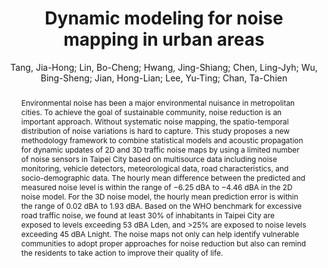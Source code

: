 ---
layout: technique
title: "Dynamic modeling for noise mapping in urban areas"
classifications:
    system_type: "False"
    technique: "False"
    design_study: "False"
    evaluation: "False"
    data: "False"
    analysis: "True"
    generation: "True"
    curation_and_transformation: "False"
    management: "False"
    modeling: "True"
    urban_analysis: "True"
    visualization: "False"
    sunlight_access: "False"
    wind_ventilation: "False"
    view_impact: "False"
    energy: "False"
    damage_and_disaster_management: "False"
    climate: "False"
    sound: "True"
    property_cadastre: "False"
    others: "False"
    lookup: "False"
    browse: "True"
    locate: "False"
    explore: "True"
    identify: "False"
    compare: "True"
    summarize: "True"
    distribution: "True"
    trends: "False"
    outliers: "False"
    extremes: "False"
    features: "True"
    target_discovery: "True"
    target_access: "True"
    spatial_relation: "True"
    buildings: "True"
    streets: "False"
    nature: "False"
    uniform_discretization: "True"
    structural_subdivision: "False"
    univariate: "False"
    multivariate: "False"
    volumetric: "False"
    temporal: "True"
    sensing: "False"
    statistical: "False"
    simulation_based: "True"
    learning_based: "False"
    surveyed: "False"
    site: "False"
    block: "False"
    multi_block: "True"
    city: "True"
    va_wo_model: "False"
    post_model: "True"
    model_integrated: "False"
    assisted_models: "False"
    overlay: "True"
    embedded: "False"
    linked: "False"
    temporal_jx: "False"
    spatial_jx: "False"
    filter: "False"
    aggregate: "True"
    embed: "False"
    glyphs: "False"
    bar_charts: "False"
    scatterplots: "False"
    matrix: "False"
    parallel_coordinates: "False"
    map_2d: "True"
    map_3d: "True"
    walking: "False"
    steering: "False"
    selection_based: "False"
    manipulation_based: "True"
    distortion: "False"
    ghosting: "False"
    culling: "False"
    birds_view: "True"
    multi_view: "False"
    assisted_steering: "False"
    other: "False"
    vr_cave: "False"
    ar: "False"
    desktop: "True"
    mobile: "False"
    case_study: "True"
    user_study: "False"
    statistical_evaluation: "True"
    expert_interviews: "False"
key: "PFFXCCAB"
item_type: "journalArticle"
publication_year: "2022"
author: "Tang, Jia-Hong; Lin, Bo-Cheng; Hwang, Jing-Shiang; Chen, Ling-Jyh; Wu, Bing-Sheng; Jian, Hong-Lian; Lee, Yu-Ting; Chan, Ta-Chien"
publication_title: "Environmental Impact Assessment Review"
isbn: "nan"
issn: "01959255"
doi: "10.1016/j.eiar.2022.106864"
url_paper: "https://linkinghub.elsevier.com/retrieve/pii/S0195925522001305"
abstract_note: "nan"
date_added: "2023-01-30 00:37:21"
date_modified: "2023-01-30 00:37:21"
access_date: "2023-01-30 00:37:21"
pages: "106864"
num_pages: "nan"
issue: "nan"
volume: "97.0"
number_of_volumes: "nan"
journal_abbreviation: "Environmental Impact Assessment Review"
short_title: "nan"
series: "nan"
series_number: "nan"
series_text: "nan"
series_title: "nan"
publisher: "nan"
place: "nan"
language: "en"
rights: "nan"
type: "nan"
archive: "nan"
archive_location: "nan"
library_catalog: "DOI.org (Crossref)"
call_number: "nan"
extra: "nan"
notes: "nan"
link_attachments: "nan"
manual_tags: "nan"
automatic_tags: "nan"
editor: "nan"
series_editor: "nan"
translator: "nan"
contributor: "nan"
attorney_agent: "nan"
book_author: "nan"
cast_member: "nan"
commenter: "nan"
composer: "nan"
cosponsor: "nan"
counsel: "nan"
interviewer: "nan"
producer: "nan"
recipient: "nan"
reviewed_author: "nan"
scriptwriter: "nan"
words_by: "nan"
guest: "nan"
number: "nan"
edition: "nan"
running_time: "nan"
scale: "nan"
medium: "nan"
artwork_size: "nan"
filing_date: "nan"
application_number: "nan"
assignee: "nan"
issuing_authority: "nan"
country: "nan"
meeting_name: "nan"
conference_name: "nan"
court: "nan"
references: "nan"
reporter: "nan"
legal_status: "nan"
priority_numbers: "nan"
programming_language: "nan"
version: "nan"
system: "nan"
code: "nan"
code_number: "nan"
section: "nan"
session: "nan"
committee: "nan"
history: "nan"
legislative_body: "nan"
abstract: "Environmental noise has been a major environmental nuisance in metropolitan cities. To achieve the goal of sustainable community, noise reduction is an important approach. Without systematic noise mapping, the spatio-temporal distribution of noise variations is hard to capture. This study proposes a new methodology framework to combine statistical models and acoustic propagation for dynamic updates of 2D and 3D traffic noise maps by using a limited number of noise sensors in Taipei City based on multisource data including noise monitoring, vehicle detectors, meteorological data, road characteristics, and socio-demographic data. The hourly mean difference between the predicted and measured noise level is within the range of −6.25 dBA to −4.46 dBA in the 2D noise model. For the 3D noise model, the hourly mean prediction error is within the range of 0.02 dBA to 1.93 dBA. Based on the WHO benchmark for excessive road traffic noise, we found at least 30% of inhabitants in Taipei City are exposed to levels exceeding 53 dBA Lden, and >25% are exposed to noise levels exceeding 45 dBA Lnight. The noise maps not only can help identify vulnerable communities to adopt proper approaches for noise reduction but also can remind the residents to take action to improve their quality of life."
---